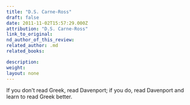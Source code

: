 ```yaml
---
title: "D.S. Carne-Ross"
draft: false
date: 2011-11-02T15:57:29.000Z
attribution: "D.S. Carne-Ross"
link_to_original:
nd_author_of_this_review:
related_author: .md
related_books:

description:
weight:
layout: none
---
```

If you don't read Greek, read Davenport; if you do, read Davenport and learn to read Greek better.

